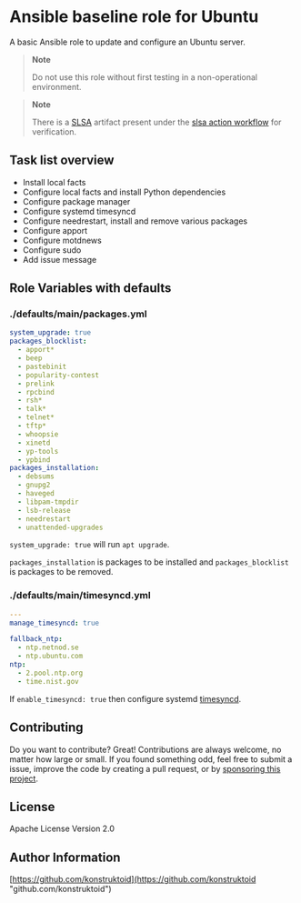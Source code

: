 # Ansible baseline role for Ubuntu

A basic Ansible role to update and configure an Ubuntu
server.

> **Note**
>
> Do not use this role without first testing in a non-operational environment.

> **Note**
>
> There is a [SLSA](https://slsa.dev/) artifact present under the
> [slsa action workflow](https://github.com/konstruktoid/ansible-role-baseline/actions/workflows/slsa.yml)
> for verification.

## Task list overview

- Install local facts
- Configure local facts and install Python dependencies
- Configure package manager
- Configure systemd timesyncd
- Configure needrestart, install and remove various packages
- Configure apport
- Configure motdnews
- Configure sudo
- Add issue message

## Role Variables with defaults

### ./defaults/main/packages.yml

```yaml
system_upgrade: true
packages_blocklist:
  - apport*
  - beep
  - pastebinit
  - popularity-contest
  - prelink
  - rpcbind
  - rsh*
  - talk*
  - telnet*
  - tftp*
  - whoopsie
  - xinetd
  - yp-tools
  - ypbind
packages_installation:
  - debsums
  - gnupg2
  - haveged
  - libpam-tmpdir
  - lsb-release
  - needrestart
  - unattended-upgrades
```

`system_upgrade: true` will run `apt upgrade`.

`packages_installation` is packages to be installed and
`packages_blocklist` is packages to be removed.

### ./defaults/main/timesyncd.yml

```yaml
---
manage_timesyncd: true

fallback_ntp:
  - ntp.netnod.se
  - ntp.ubuntu.com
ntp:
  - 2.pool.ntp.org
  - time.nist.gov
```

If `enable_timesyncd: true` then configure systemd
[timesyncd](https://manpages.ubuntu.com/manpages/jammy/man8/systemd-timesyncd.service.8.html).

## Contributing

Do you want to contribute? Great! Contributions are always welcome,
no matter how large or small. If you found something odd, feel free to submit a
issue, improve the code by creating a pull request, or by
[sponsoring this project](https://github.com/sponsors/konstruktoid).

## License

Apache License Version 2.0

## Author Information

[https://github.com/konstruktoid](https://github.com/konstruktoid "github.com/konstruktoid")
